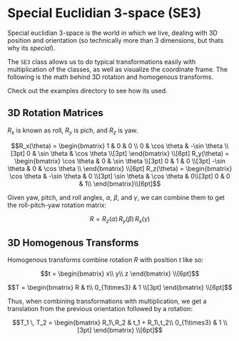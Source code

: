 # Special Euclidian 3-space (SE3)

Special euclidian 3-space is the world in which we live, dealing with 3D position and orientation (so technically more than 3 dimensions, but thats why its *special*).

The `SE3` class allows us to do typical transformations easily with multiplication of the classes, as well as visualize the coordinate frame. The following is the math behind 3D rotation and homogenous transforms.

Check out the examples directory to see how its used.

## 3D Rotation Matrices

$R_x$ is known as roll, $R_y$ is pich, and $R_z$ is yaw.

$$R_x(\theta) = \begin{bmatrix}
1 & 0 & 0 \\
0 & \cos \theta &  -\sin \theta \\[3pt]
0 & \sin \theta  &  \cos \theta \\[3pt]
\end{bmatrix} \\[6pt]
R_y(\theta) = \begin{bmatrix}
\cos \theta & 0 & \sin \theta \\[3pt]
0 & 1 & 0 \\[3pt]
-\sin \theta & 0 & \cos \theta \\
\end{bmatrix} \\[6pt]
R_z(\theta) = \begin{bmatrix}
\cos \theta &  -\sin \theta & 0 \\[3pt]
\sin \theta & \cos \theta & 0\\[3pt]
0 & 0 & 1\\
\end{bmatrix}\\[6pt]$$

Given yaw, pitch, and roll angles, $\alpha$, $\beta$, and $\gamma$, we can combine them to get the roll-pitch-yaw rotation matrix:

$$R = R_z(\alpha) \, R_y(\beta) \, R_x(\gamma)$$

## 3D Homogenous Transforms

Homogenous transforms combine rotation $R$ with position $t$ like so:

$$t = \begin{bmatrix}
x\\ y\\ z
\end{bmatrix} \\[6pt]$$

$$T = \begin{bmatrix}
R & t\\
0_{1\times3} & 1 \\[3pt]
\end{bmatrix} \\[6pt]$$

Thus, when combining transformations with multiplication, we get a translation from the previous orientation followed by a rotation:

$$T_1 \, T_2 = \begin{bmatrix}
R_1\,R_2 & t_1 + R_1\,t_2\\
0_{1\times3} & 1 \\[3pt]
\end{bmatrix} \\[6pt]$$

